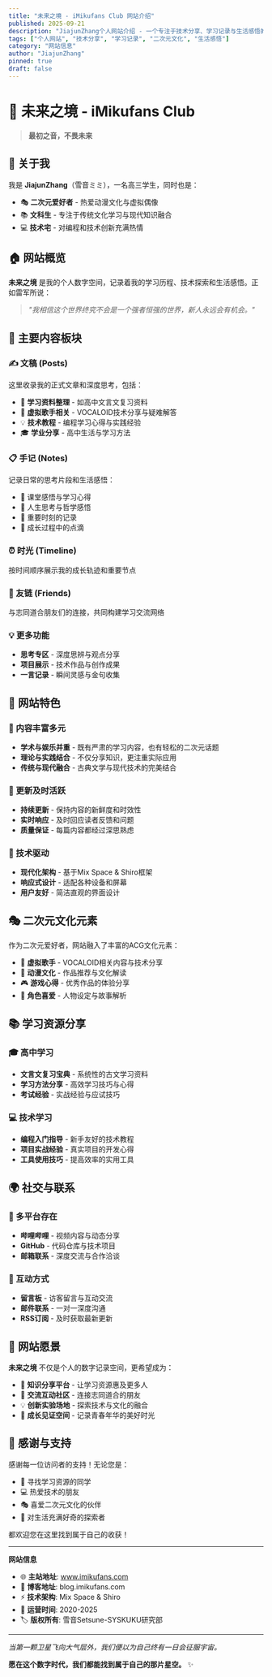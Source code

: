 ```yaml
---
title: "未来之境 - iMikufans Club 网站介绍"
published: 2025-09-21
description: "JiajunZhang个人网站介绍 - 一个专注于技术分享、学习记录与生活感悟的个人空间"
tags: ["个人网站", "技术分享", "学习记录", "二次元文化", "生活感悟"]
category: "网站信息"
author: "JiajunZhang"
pinned: true
draft: false
---
```


# 🌟 未来之境 - iMikufans Club

> **最初之音，不畏未来**

## 👋 关于我

我是 **JiajunZhang**（雪音ミミ），一名高三学生，同时也是：
- 🎭 **二次元爱好者** - 热爱动漫文化与虚拟偶像
- 📚 **文科生** - 专注于传统文化学习与现代知识融合
- 💻 **技术宅** - 对编程和技术创新充满热情

## 🏠 网站概览

**未来之境** 是我的个人数字空间，记录着我的学习历程、技术探索和生活感悟。正如雷军所说：

> *"我相信这个世界终究不会是一个强者恒强的世界，新人永远会有机会。"*

## 📝 主要内容板块

### ✍️ 文稿 (Posts)
这里收录我的正式文章和深度思考，包括：
- 📖 **学习资料整理** - 如高中文言文复习资料
- 🎵 **虚拟歌手相关** - VOCALOID技术分享与疑难解答
- 💡 **技术教程** - 编程学习心得与实践经验
- 🎓 **学业分享** - 高中生活与学习方法

### 📋 手记 (Notes) 
记录日常的思考片段和生活感悟：
- 🏫 课堂感悟与学习心得
- 💭 人生思考与哲学感悟
- 📅 重要时刻的记录
- 🌱 成长过程中的点滴

### ⏰ 时光 (Timeline)
按时间顺序展示我的成长轨迹和重要节点

### 🤝 友链 (Friends)
与志同道合朋友们的连接，共同构建学习交流网络

### 💡 更多功能
- **思考专区** - 深度思辨与观点分享
- **项目展示** - 技术作品与创作成果
- **一言记录** - 瞬间灵感与金句收集

## 🌈 网站特色

### 🎯 内容丰富多元
- **学术与娱乐并重** - 既有严肃的学习内容，也有轻松的二次元话题
- **理论与实践结合** - 不仅分享知识，更注重实际应用
- **传统与现代融合** - 古典文学与现代技术的完美结合

### 💫 更新及时活跃
- **持续更新** - 保持内容的新鲜度和时效性
- **实时响应** - 及时回应读者反馈和问题
- **质量保证** - 每篇内容都经过深思熟虑

### 🔗 技术驱动
- **现代化架构** - 基于Mix Space & Shiro框架
- **响应式设计** - 适配各种设备和屏幕
- **用户友好** - 简洁直观的界面设计

## 🎭 二次元文化元素

作为二次元爱好者，网站融入了丰富的ACG文化元素：
- 🎵 **虚拟歌手** - VOCALOID相关内容与技术分享
- 🎨 **动漫文化** - 作品推荐与文化解读
- 🎮 **游戏心得** - 优秀作品的体验分享
- 💖 **角色喜爱** - 人物设定与故事解析

## 📚 学习资源分享

### 🎓 高中学习
- **文言文复习宝典** - 系统性的古文学习资料
- **学习方法分享** - 高效学习技巧与心得
- **考试经验** - 实战经验与应试技巧

### 💻 技术学习
- **编程入门指导** - 新手友好的技术教程
- **项目实战经验** - 真实项目的开发心得
- **工具使用技巧** - 提高效率的实用工具

## 🌍 社交与联系

### 📱 多平台存在
- **哔哩哔哩** - 视频内容与动态分享
- **GitHub** - 代码仓库与技术项目
- **邮箱联系** - 深度交流与合作洽谈

### 💌 互动方式
- **留言板** - 访客留言与互动交流
- **邮件联系** - 一对一深度沟通
- **RSS订阅** - 及时获取最新更新

## 🔮 网站愿景

**未来之境** 不仅是个人的数字记录空间，更希望成为：
- 🌱 **知识分享平台** - 让学习资源惠及更多人
- 🤝 **交流互动社区** - 连接志同道合的朋友
- 💡 **创新实验场地** - 探索技术与文化的融合
- 🌟 **成长见证空间** - 记录青春年华的美好时光

## 💝 感谢与支持

感谢每一位访问者的支持！无论您是：
- 📖 寻找学习资源的同学
- 💻 热爱技术的朋友
- 🎭 喜爱二次元文化的伙伴
- 🌟 对生活充满好奇的探索者

都欢迎您在这里找到属于自己的收获！

---

**网站信息**
- 🌐 **主站地址**: www.imikufans.com
- 📝 **博客地址**: blog.imikufans.com  
- ⚡ **技术架构**: Mix Space & Shiro
- 📅 **运营时间**: 2020-2025
- 🏷️ **版权所有**: 雪音Setsune-SYSKUKU研究部

---

*当第一颗卫星飞向大气层外，我们便以为自己终有一日会征服宇宙。*

**愿在这个数字时代，我们都能找到属于自己的那片星空。** ✨